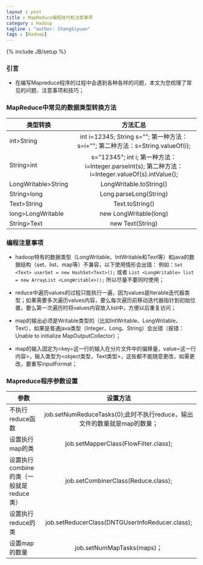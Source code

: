 ```yaml
---
layout : post
title : MapReduce编程技巧和注意事项
category : Hadoop
tagline : "author: ChangSiyuan"
tags : [Hadoop]
---
```

{% include JB/setup %}

### 引言
- 在编写Mapreduce程序的过程中会遇到各种各样的问题，本文为您梳理了常见的问题、注意事项和技巧；

### MapReduce中常见的数据类型转换方法

| 类型转换        | 方法汇总           | 
| ------------- |:-------------:|
| int>String  | int i=12345; String s=""; 第一种方法：s=i+""; 第二种方法：s=String.valueOf(i);| 
| String>int   | s="12345"; int i; 第一种方法：i=Integer.parseInt(s); 第二种方法：i=Integer.valueOf(s).intValue();|   
| LongWritable>String | LongWritable.toString()|  
|String>long|Long.parseLong(String)|
|Text>String|Text.toString()|
|long>LongWritable|new LongWritable(long)|
|String>Text|new Text(String)|

### 编程注意事项
- hadoop特有的数据类型（LongWritable、IntWritable和Text等）和java的数据结构（set、list、map等）不兼容，以下使用情形会出错：
例如：`Set <Text> userSet = new HashSet<Text>();`  或者  `List <LongWritable> list = new ArrayList <LongWritable>();`
所以尽量不要同时使用；

- reduce中遍历values的过程只能执行一遍，因为values是Iterable迭代器类型；如果需要多次遍历values内容，要么每次遍历前移动迭代器指针到初始位置，要么第一次遍历时将values内容放入list中，方便以后重复访问；

- map的输出必须是Writable类型的（比如IntWritable、LongWritable、Text），如果是普通java类型（Integer、Long、String）会出错（报错：Unable to initialize MapOutputCollector）；

- map的输入固定为<key=这一行的输入在分片文件中的偏移量，value=这一行内容>，输入类型为<object类型，Text类型>，这些都不能随意更改，如需更改，要重写inputFormat；

### Mapreduce程序参数设置

| 参数        | 设置方法           | 
| ------------- |:-------------:| 
| 不执行reduce函数     | job.setNumReduceTasks(0);此时不执行reduce，输出文件的数量就是map的数量； | 
| 设置执行map的类     | job.setMapperClass(FlowFilter.class);     |   
| 设置执行combine的类（一般就是reduce类） | job.setCombinerClass(Reduce.class);      |   
| 设置执行reduce的类 | job.setReducerClass(DNTGUserInfoReducer.class); |
|设置map的数量|job.setNumMapTasks(maps)；|
